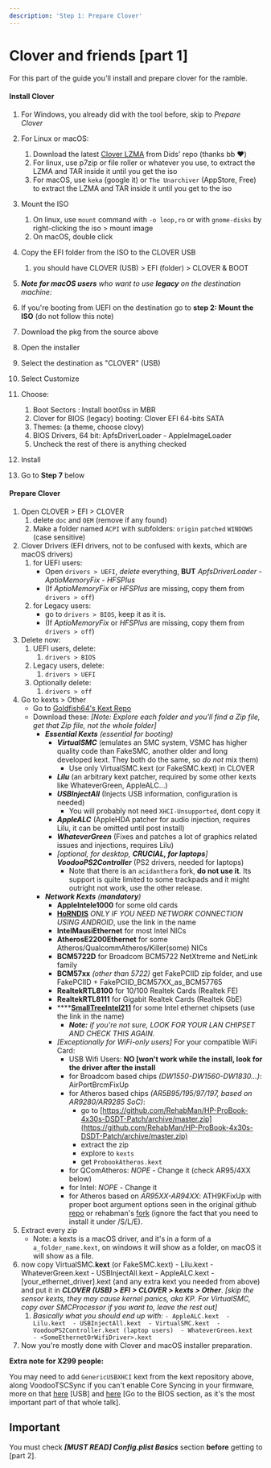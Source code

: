 ```yaml
---
description: 'Step 1: Prepare Clover'
---
```


# Clover and friends \[part 1\]

For this part of the guide you'll install and prepare clover for the ramble.

#### Install Clover

1. For Windows, you already did with the tool before, skip to _Prepare Clover_
2. For Linux or macOS:
   1. Download the latest [Clover LZMA](https://github.com/Dids/clover-builder/releases/latest) from Dids' repo \(thanks bb ❤️\)
   2. For linux, use p7zip or file roller or whatever you use, to extract the LZMA and TAR inside it until you get the iso
   3. For macOS, use `keka` \(google it\) or `The Unarchiver` \(AppStore, Free\) to extract the LZMA and TAR inside it until you get to the iso
3. Mount the ISO
   1. On linux, use `mount` command with `-o loop,ro` or with `gnome-disks` by right-clicking the iso &gt; mount image 
   2. On macOS, double click
4. Copy the EFI folder from the ISO to the CLOVER USB
   1. you should have CLOVER \(USB\) &gt; EFI \(folder\) &gt; CLOVER & BOOT

5.  _**Note for macOS users** who want to use **legacy** on the destination machine:_
  1. If you're booting from UEFI on the destination go to **step 2: Mount the ISO** \(do not follow this note\)
  2. Download the pkg from the source above
  3. Open the installer
  4. Select the destination as "CLOVER" \(USB\)
  5. Select Customize
  6. Choose:
     1. Boot Sectors : Install boot0ss in MBR
     2. Clover for BIOS \(legacy\) booting: Clover EFI 64-bits SATA
     3. Themes: \(a theme, choose clovy\)
     4. BIOS Drivers, 64 bit: ApfsDriverLoader - AppleImageLoader
     5. Uncheck the rest of there is anything checked
  7. Install
  8. Go to **Step 7** below

#### Prepare Clover

1. Open CLOVER &gt; EFI &gt; CLOVER
   1. delete `doc` and `OEM` \(remove if any found\)
   2. Make a folder named `ACPI` with subfolders: `origin` `patched` `WINDOWS` \(case sensitive\)
2. Clover Drivers \(EFI drivers, not to be confused with kexts, which are macOS drivers\)
   1. for UEFI users:
      * Open `drivers > UEFI`, _delete_ everything, **BUT** _ApfsDriverLoader_  _- AptioMemoryFix - HFSPlus_
       * (If _AptioMemoryFix_ or _HFSPlus_ are missing, copy them from `drivers > off`)
   2. for Legacy users:
      * go to `drivers > BIOS`, keep it as it is.
       * (If _AptioMemoryFix_ or _HFSPlus_ are missing, copy them from `drivers > off`)
3. Delete now:
   1. UEFI users, delete:
      1. `drivers > BIOS`
   2. Legacy users, delete:
      1. `drivers > UEFI`
   3. Optionally delete:
      1. `drivers > off`      
4. Go to kexts &gt; Other
   * Go to [Goldfish64's Kext Repo](https://1drv.ms/f/s!AiP7m5LaOED-m-J8-MLJGnOgAqnjGw)
   * Download these: _\[Note: Explore each folder and you'll find a Zip file, get that Zip file, not the whole folder\]_ 
     * _**Essential Kexts** \(essential for booting\)_
       * _**VirtualSMC**_ \(emulates an SMC system, VSMC has higher quality code than FakeSMC, another older and long developed kext. They both do the same, so _do not_  mix them\)
         * Use only VirtualSMC.kext \(or FakeSMC.kext\) in CLOVER
       * _**Lilu**_ \(an arbitrary kext patcher, required by some other kexts like WhateverGreen, AppleALC...\)
       * _**USBInjectAll**_ \(Injects USB information, configuration is needed\)
         * You will probably not need `XHCI-Unsupported`, dont copy it
       * _**AppleALC**_ \(AppleHDA patcher for audio injection, requires Lilu, it can be omitted until post install\)
       * _**WhateverGreen**_ \(Fixes and patches a lot of graphics related issues and injections, requires Lilu\)
       * _\[optional, for desktop, **CRUCIAL, for laptops**\]_ _**VoodooPS2Controller**_ \(PS2 drivers, needed for laptops\)
         * Note that there is an `acidanthera` fork, **do not use it**. Its support is quite limited to some trackpads and it might outright not work, use the other release. 
     * _**Network Kexts** \(**mandatory**\)_
       * **AppleIntele1000** for some old cards
       * [**HoRNDIS**](https://github.com/midi1996/JBOG/blob/master/Extra/HoRNDIS.kext.zip?raw=true) _ONLY IF YOU NEED NETWORK CONNECTION USING ANDROID_, use the link in the name
       * **IntelMausiEthernet** for most Intel NICs
       * **AtherosE2200Ethernet** for some Atheros/QualcommAtheros/Killer\(some\) NICs
       * **BCM5722D** for Broadcom BCM5722 NetXtreme and NetLink family
       * **BCM57xx** _\(other than 5722\)_ get FakePCIID zip folder, and use FakePCIID + FakePCIID\_BCM57XX\_as\_BCM57765
       * **RealtekRTL8100** for 10/100 Realtek Cards \(Realtek FE\)
       * **RealtekRTL8111** for Gigabit Realtek Cards \(Realtek GbE\)
       * \*\*\*\*[**SmallTreeIntel211**](https://cdn.discordapp.com/attachments/390417931659378688/556912824228773888/SmallTree-Intel-211-AT-PCIe-GBE.kext.zip) for some Intel ethernet chipsets \(use the link in the name\)
         * _**Note:** if you're not sure, LOOK FOR YOUR LAN CHIPSET AND CHECK THIS AGAIN._ 
       * _\[Exceptionally for WiFi-only users\]_ For your compatible WiFi Card:
         * USB Wifi Users: **NO \[won't work while the install, look for the driver after the install**
         * for Broadcom based chips _\(DW1550-DW1560-DW1830...\)_: AirPortBrcmFixUp
         * for Atheros based chips _\(AR5B95/195/97/197, based on AR9280/AR9285 SoC\)_:
           * go to [https://github.com/RehabMan/HP-ProBook-4x30s-DSDT-Patch/archive/master.zip](https://github.com/RehabMan/HP-ProBook-4x30s-DSDT-Patch/archive/master.zip)
           * extract the zip
           * explore to `kexts`
           * get `ProbookAtheros.kext`
         * for QComAtheros: _NOPE_ - Change it \(check AR95/4XX below\)
         * for Intel: _NOPE_ - Change it
         * for Atheros based on _AR95XX-AR94XX_: ATH9KFixUp with proper boot argument options seen in the original github [repo](https://github.com/chunnann/ATH9KFixup) or rehabman's [fork](https://github.com/RehabMan/ATH9KFixup) \(ignore the fact that you need to install it under /S/L/E\).
5. Extract every zip
   * Note: a kexts is a macOS driver, and it's in a form of a `a_folder_name.kext`, on windows it will show as a folder, on macOS it will show as a file.
6. now copy VirtualSMC.**kext** \(or FakeSMC.kext\) - Lilu.kext - WhateverGreen.kext - USBInjectAll.kext - AppleALC.kext - \[your\_ethernet\_driver\].kext \(and any extra kext you needed from above\) and put it in _**CLOVER \(USB\) &gt; EFI &gt; CLOVER &gt; kexts &gt; Other**_. _\[skip the sensor kexts, they may cause kernel panics, aka KP. For VirtualSMC, copy over SMCProcessor if you want to, leave the rest out\]_
   1. _Basically what you should end up with:_  `- AppleALC.kext  - Lilu.kext  - USBInjectAll.kext  - VirtualSMC.kext  - VoodooPS2Controller.kext (laptop users)  - WhateverGreen.kext  - <SomeEthernetOrWifiDriver>.kext`
7. Now you're mostly done with Clover and macOS installer preparation.

**Extra note for X299 people:**

You may need to add `GenericUSBXHCI` kext from the kext repository above, along VoodooTSCSync if you can't enable Core Syncing in your firmware, more on that [here](https://hackintosh.gitbook.io/-r-hackintosh-vanilla-desktop-guide/gathering-kexts#usb) \[USB\] and [here](https://www.tonymacx86.com/threads/how-to-build-your-own-imac-pro-successful-build-extended-guide.229353/) \[Go to the BIOS section, as it's the most important part of that whole talk\].

## Important

You must check _**\[MUST READ\] Config.plist Basics**_ section **before** getting to \[part 2\].

